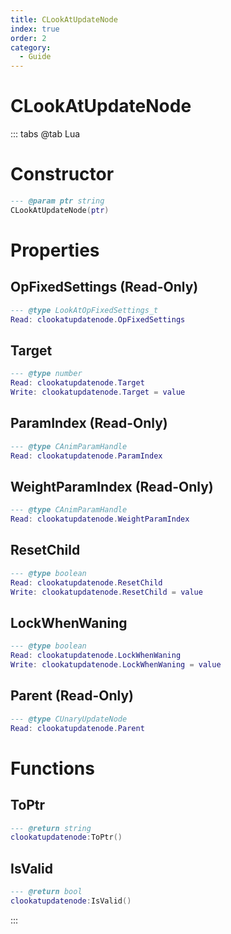 ```yaml
---
title: CLookAtUpdateNode
index: true
order: 2
category:
  - Guide
---
```


# CLookAtUpdateNode

::: tabs
@tab Lua
# Constructor
```lua
--- @param ptr string
CLookAtUpdateNode(ptr)
```
# Properties
## OpFixedSettings (Read-Only)
```lua
--- @type LookAtOpFixedSettings_t
Read: clookatupdatenode.OpFixedSettings
```
## Target 
```lua
--- @type number
Read: clookatupdatenode.Target
Write: clookatupdatenode.Target = value
```
## ParamIndex (Read-Only)
```lua
--- @type CAnimParamHandle
Read: clookatupdatenode.ParamIndex
```
## WeightParamIndex (Read-Only)
```lua
--- @type CAnimParamHandle
Read: clookatupdatenode.WeightParamIndex
```
## ResetChild 
```lua
--- @type boolean
Read: clookatupdatenode.ResetChild
Write: clookatupdatenode.ResetChild = value
```
## LockWhenWaning 
```lua
--- @type boolean
Read: clookatupdatenode.LockWhenWaning
Write: clookatupdatenode.LockWhenWaning = value
```
## Parent (Read-Only)
```lua
--- @type CUnaryUpdateNode
Read: clookatupdatenode.Parent
```
# Functions
## ToPtr
```lua
--- @return string
clookatupdatenode:ToPtr()
```
## IsValid
```lua
--- @return bool
clookatupdatenode:IsValid()
```

:::
